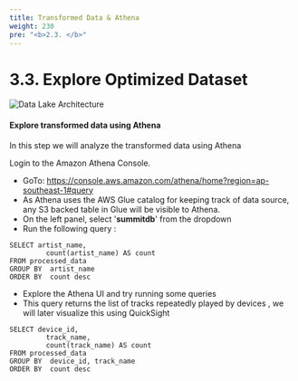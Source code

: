 ```yaml
---
title: Transformed Data & Athena
weight: 230
pre: "<b>2.3. </b>"
---
```


# 3.3. Explore Optimized Dataset

![Data Lake Architecture](/images/modules/analyze.png?width=50pc)


#### Explore transformed data using Athena

In this step we will analyze the transformed data using Athena 

Login to the Amazon Athena Console.

* GoTo: https://console.aws.amazon.com/athena/home?region=ap-southeast-1#query
* As Athena uses the AWS Glue catalog for keeping track of data source, any S3 backed table in Glue will be visible to Athena.
* On the left panel, select '**summitdb**' from the dropdown
* Run the following query : 

```
SELECT artist_name,
         count(artist_name) AS count
FROM processed_data
GROUP BY  artist_name
ORDER BY  count desc
```

* Explore the Athena UI and try running some queries
* This query returns the list of tracks repeatedly played by devices , we will later visualize this using QuickSight

````
SELECT device_id,
         track_name,
         count(track_name) AS count
FROM processed_data
GROUP BY  device_id, track_name
ORDER BY  count desc
````